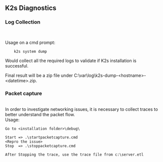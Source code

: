 <!--
SPDX-FileCopyrightText: © 2024 Siemens Healthineers AG

SPDX-License-Identifier: MIT
-->

## K2s Diagnostics

### Log Collection
<br/>

Usage on a cmd prompt:

```
	k2s system dump
```

Would collect all the required logs to validate if K2s installation is successful.

Final result will be a zip file under C:\var\log\k2s-dump-\<hostname\>-\<datetime\>.zip. 


### Packet capture

<br/>
In order to investigate networking issues, it is necessary to collect traces to better understand the packet flow.

<br />
Usage:

	Go to <installation folder>\debug\

	Start => .\startpacketcapture.cmd
	<Repro the issue>
	Stop  => .\stoppacketcapture.cmd

	After Stopping the trace, use the trace file from c:\server.etl
